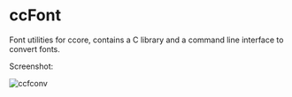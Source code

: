 # ccFont
Font utilities for ccore, contains a C library and a command line interface to convert fonts.

Screenshot:

![ccfconv](http://imgur.com/MdO1tz5.png)

